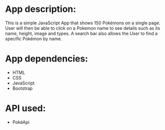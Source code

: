 # App description:
This is a simple JavaScript App that shows 150 Pokémons on a single page.
User will then be able to click on a Pokemon name to see details such as its name, height, image and types.
A search bar also allows the User to find a specific Pokémon by name.


# App dependencies:
* HTML
* CSS
* JavaScript
* Bootstrap

# API used:
* PokéApi
